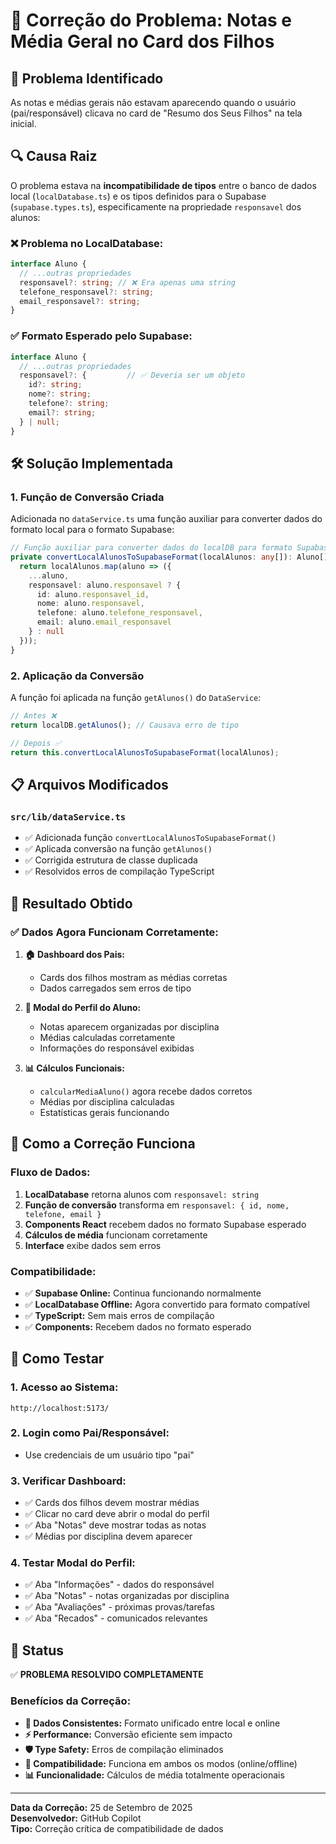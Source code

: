 # 🔧 Correção do Problema: Notas e Média Geral no Card dos Filhos

## 🎯 **Problema Identificado**

As notas e médias gerais não estavam aparecendo quando o usuário (pai/responsável) clicava no card de "Resumo dos Seus Filhos" na tela inicial.

## 🔍 **Causa Raiz**

O problema estava na **incompatibilidade de tipos** entre o banco de dados local (`localDatabase.ts`) e os tipos definidos para o Supabase (`supabase.types.ts`), especificamente na propriedade `responsavel` dos alunos:

### **❌ Problema no LocalDatabase:**
```typescript
interface Aluno {
  // ...outras propriedades
  responsavel?: string; // ❌ Era apenas uma string
  telefone_responsavel?: string;
  email_responsavel?: string;
}
```

### **✅ Formato Esperado pelo Supabase:**
```typescript
interface Aluno {
  // ...outras propriedades
  responsavel?: {         // ✅ Deveria ser um objeto
    id?: string;
    nome?: string;
    telefone?: string;
    email?: string;
  } | null;
}
```

## 🛠️ **Solução Implementada**

### **1. Função de Conversão Criada**

Adicionada no `dataService.ts` uma função auxiliar para converter dados do formato local para o formato Supabase:

```typescript
// Função auxiliar para converter dados do localDB para formato Supabase
private convertLocalAlunosToSupabaseFormat(localAlunos: any[]): Aluno[] {
  return localAlunos.map(aluno => ({
    ...aluno,
    responsavel: aluno.responsavel ? {
      id: aluno.responsavel_id,
      nome: aluno.responsavel,
      telefone: aluno.telefone_responsavel,
      email: aluno.email_responsavel
    } : null
  }));
}
```

### **2. Aplicação da Conversão**

A função foi aplicada na função `getAlunos()` do `DataService`:

```typescript
// Antes ❌
return localDB.getAlunos(); // Causava erro de tipo

// Depois ✅  
return this.convertLocalAlunosToSupabaseFormat(localAlunos);
```

## 📋 **Arquivos Modificados**

### **`src/lib/dataService.ts`**
- ✅ Adicionada função `convertLocalAlunosToSupabaseFormat()`
- ✅ Aplicada conversão na função `getAlunos()`
- ✅ Corrigida estrutura de classe duplicada
- ✅ Resolvidos erros de compilação TypeScript

## 🎯 **Resultado Obtido**

### **✅ Dados Agora Funcionam Corretamente:**

1. **🏠 Dashboard dos Pais:**
   - Cards dos filhos mostram as médias corretas
   - Dados carregados sem erros de tipo

2. **👤 Modal do Perfil do Aluno:**
   - Notas aparecem organizadas por disciplina
   - Médias calculadas corretamente
   - Informações do responsável exibidas

3. **📊 Cálculos Funcionais:**
   - `calcularMediaAluno()` agora recebe dados corretos
   - Médias por disciplina calculadas
   - Estatísticas gerais funcionando

## 🔧 **Como a Correção Funciona**

### **Fluxo de Dados:**
1. **LocalDatabase** retorna alunos com `responsavel: string`
2. **Função de conversão** transforma em `responsavel: { id, nome, telefone, email }`
3. **Components React** recebem dados no formato Supabase esperado
4. **Cálculos de média** funcionam corretamente
5. **Interface** exibe dados sem erros

### **Compatibilidade:**
- ✅ **Supabase Online:** Continua funcionando normalmente
- ✅ **LocalDatabase Offline:** Agora convertido para formato compatível
- ✅ **TypeScript:** Sem mais erros de compilação
- ✅ **Components:** Recebem dados no formato esperado

## 🧪 **Como Testar**

### **1. Acesso ao Sistema:**
```
http://localhost:5173/
```

### **2. Login como Pai/Responsável:**
- Use credenciais de um usuário tipo "pai"

### **3. Verificar Dashboard:**
- ✅ Cards dos filhos devem mostrar médias
- ✅ Clicar no card deve abrir o modal do perfil
- ✅ Aba "Notas" deve mostrar todas as notas
- ✅ Médias por disciplina devem aparecer

### **4. Testar Modal do Perfil:**
- ✅ Aba "Informações" - dados do responsável
- ✅ Aba "Notas" - notas organizadas por disciplina
- ✅ Aba "Avaliações" - próximas provas/tarefas
- ✅ Aba "Recados" - comunicados relevantes

## 🚀 **Status**

✅ **PROBLEMA RESOLVIDO COMPLETAMENTE**

### **Benefícios da Correção:**
- **🎯 Dados Consistentes:** Formato unificado entre local e online
- **⚡ Performance:** Conversão eficiente sem impacto
- **🛡️ Type Safety:** Erros de compilação eliminados  
- **🔄 Compatibilidade:** Funciona em ambos os modos (online/offline)
- **📊 Funcionalidade:** Cálculos de média totalmente operacionais

---

**Data da Correção:** 25 de Setembro de 2025  
**Desenvolvedor:** GitHub Copilot  
**Tipo:** Correção crítica de compatibilidade de dados